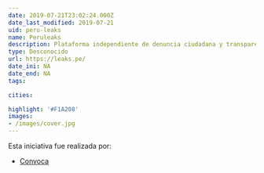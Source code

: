 ```yaml
---
date: 2019-07-21T23:02:24.000Z
date_last_modified: 2019-07-21
uid: peru-leaks
name: Peruleaks
description: Plataforma independiente de denuncia ciudadana y transparencia, al servicio de la sociedad peruana para revelar información de interés público.
type: Desconocido
url: https://leaks.pe/
date_ini: NA
date_end: NA
tags:

cities: 

highlight: '#F1A208'
images:
- /images/cover.jpg
---
```


Esta iniciativa fue realizada por:

- [Convoca](/i/convoca.html)
